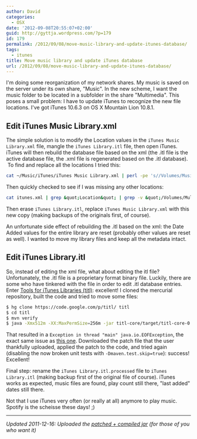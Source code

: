 ```yaml
---
author: David
categories:
  - OSX
date: '2012-09-08T20:55:07+02:00'
guid: http://gyttja.wordpress.com/?p=179
id: 179
permalink: /2012/09/08/move-music-library-and-update-itunes-database/
tags:
  - itunes
title: Move music library and update iTunes database
url: /2012/09/08/move-music-library-and-update-itunes-database/
---
```



I'm doing some reorganization of my network shares. My music is saved on the server under its own share, "Music". In the new scheme, I want the music folder to be located in a subfolder in the share "Multimedia". This poses a small problem: I have to update iTunes to recognize the new file locations. I've got iTunes 10.6.3 on OS X Mountain Lion 10.8.1.

<!--more-->

## Edit iTunes Music Library.xml

The simple solution is to modify the Location values in the `iTunes Music Library.xml` file, mangle the `iTunes Library.itl` file, then open iTunes. iTunes will then rebuild the database file based on the xml (the .itl file is the active database file, the .xml file is regenerated based on the .itl database).  To find and replace all the locations I tried this:

```bash
cat ~/Music/iTunes/iTunes Music Library.xml | perl -pe 's//Volumes/Music///Volumes/Multimedia/music//i' > itunes.xml
```

Then quickly checked to see if I was missing any other locations:

```bash
cat itunes.xml | grep &quot;Location&quot; | grep -v &quot;/Volumes/Multimedia/music&quot;
```

Then erase `iTunes Library.itl`, replace `iTunes Music Library.xml` with this new copy (making backups of the originals first, of course).

An unfortunate side effect of rebuilding the .itl based on the xml: the Date Added values for the entire library are reset (probably other values are reset as well). I wanted to move my library files and keep all the metadata intact.

## Edit iTunes Library.itl

So, instead of editing the xml file, what about editing the itl file? Unfortunately, the .itl file is a proprietary format binary file. Luckily, there are some who have tinkered with the file in order to edit .itl database entries. Enter [Tools for iTunes Libraries (titl)](http://code.google.com/p/titl/): excellent! I cloned the mercurial repository, built the code and tried to move some files:

```bash
$ hg clone https://code.google.com/p/titl/ titl
$ cd titl
$ mvn verify
$ java -Xmx512m -XX:MaxPermSize=256m -jar titl-core/target/titl-core-0.3-SNAPSHOT.jar MoveMusic --use-urls ~/Music/iTunes/iTunes Library.itl &quot;file://localhost/Volumes/Music&quot; &quot;file://localhost/Volumes/Multimedia/music&quot;
```

That resulted in a `Exception in thread "main" java.io.EOFException`, the exact same issue as [this one](http://code.google.com/p/titl/issues/detail?id=18). Downloaded the patch file that the user thankfully uploaded, applied the patch to the code, and tried again (disabling the now broken unit tests with `-Dmaven.test.skip=true`): success! Excellent!

Final step: rename the `iTunes Library.itl.processed` file to `iTunes Library.itl` (making backup first of the original file of course). iTunes works as expected, music files are found, play count still there, "last added" dates still there.

Not that I use iTunes very often (or really at all) anymore to play music. Spotify is the scheisse these days! ;)

---

_Updated 2011-12-16: Uploaded the [patched + compiled jar](http://dl.dropbox.com/u/381583/titl-core-0.3-SNAPSHOT.zip) (for those of you who want it)_
